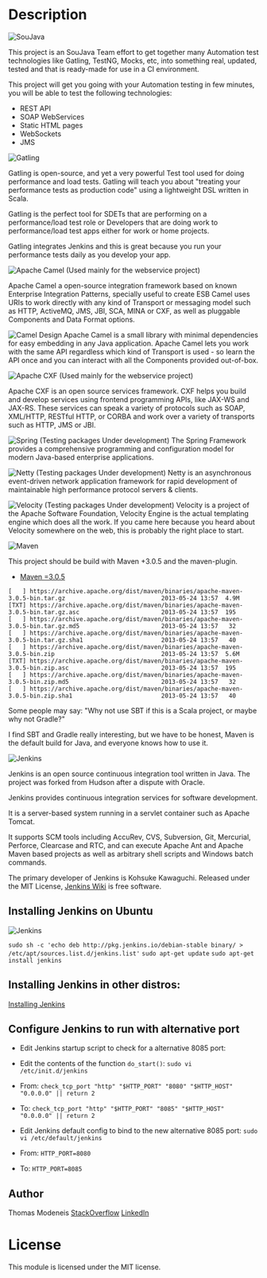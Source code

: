 Description
===========

![SouJava](https://soujavablog.files.wordpress.com/2011/01/logo-soujava-top.jpg)

This project is an SouJava Team effort to get together many Automation test technologies like Gatling, TestNG, Mocks, etc, into something real, updated, tested and that is ready-made for use in a CI environment.

This project will get you going with your Automation testing in few minutes, you will be able to test the following technologies:

 * REST API
 * SOAP WebServices
 * Static HTML pages
 * WebSockets
 * JMS 

![Gatling](https://soujavablog.files.wordpress.com/2015/05/gatling-logo.png)

Gatling is open-source, and yet a very powerful Test tool used for doing performance and load tests. Gatling will teach you about "treating your performance tests as production code" using a lightweight DSL written in Scala.

Gatling is the perfect tool for SDETs that are performing on a performance/load test role or Developers that are doing work to performance/load test apps either for work or home projects.

Gatling integrates Jenkins and this is great because you run your performance tests daily as you develop your app.


![Apache Camel](https://upload.wikimedia.org/wikipedia/commons/thumb/9/9c/Apache-camel-logo.png/150px-Apache-camel-logo.png)
(Used mainly for the webservice project)

Apache Camel a open-source integration framework based on known Enterprise Integration Patterns, specially useful to create ESB
Camel uses URIs to work directly with any kind of Transport or messaging model such as HTTP, 
ActiveMQ, JMS, JBI, SCA, MINA or CXF, as well as pluggable Components and Data Format options. 

![Camel Design](http://cdn.infoq.com/statics_s2_20160301-0105u7/resource/articles/eai-with-apache-camel/en/resources/fig2large.jpg)
Apache Camel is a small library with minimal dependencies for easy embedding in any Java application. 
Apache Camel lets you work with the same API regardless which kind of Transport is used - so learn the API once and you can interact with all the Components provided out-of-box.


![Apache CXF](https://bigdatanerd.files.wordpress.com/2012/03/box_cxf.jpg)
(Used mainly for the webservice project)

Apache CXF is an open source services framework. CXF helps you build and develop services using frontend programming APIs, like JAX-WS and JAX-RS. These services can speak a variety of protocols such as SOAP, XML/HTTP, RESTful HTTP, or CORBA and work over a variety of transports such as HTTP, JMS or JBI.


![Spring](https://thenewboston.com/photos/users/287/original/763608fe4b09e466e0398762d27396a8.png)
(Testing packages Under development)
The Spring Framework provides a comprehensive programming and configuration model for modern Java-based enterprise applications.


![Netty](http://normanmaurer.me/presentations/2013-wjax-netty/images/netty_logo.png)
(Testing packages Under development)
Netty is an asynchronous event-driven network application framework for rapid development of maintainable high performance protocol servers & clients.


![Velocity](https://velocity.apache.org/engine/1.4/images/logo.gif)
(Testing packages Under development)
Velocity is a project of the Apache Software Foundation, Velocity Engine is the actual templating engine which does all the work. 
If you came here because you heard about Velocity somewhere on the web, this is probably the right place to start.

![Maven](https://soujavablog.files.wordpress.com/2015/05/maven.png)

This project should be build with Maven +3.0.5 and the maven-plugin.
* [Maven =3.0.5](https://maven.apache.org/download.cgi)
```
[   ] https://archive.apache.org/dist/maven/binaries/apache-maven-3.0.5-bin.tar.gz                           2013-05-24 13:57  4.9M
[TXT] https://archive.apache.org/dist/maven/binaries/apache-maven-3.0.5-bin.tar.gz.asc                       2013-05-24 13:57  195
[   ] https://archive.apache.org/dist/maven/binaries/apache-maven-3.0.5-bin.tar.gz.md5                       2013-05-24 13:57   32
[   ] https://archive.apache.org/dist/maven/binaries/apache-maven-3.0.5-bin.tar.gz.sha1                      2013-05-24 13:57   40
[   ] https://archive.apache.org/dist/maven/binaries/apache-maven-3.0.5-bin.zip                              2013-05-24 13:57  5.6M
[TXT] https://archive.apache.org/dist/maven/binaries/apache-maven-3.0.5-bin.zip.asc                          2013-05-24 13:57  195
[   ] https://archive.apache.org/dist/maven/binaries/apache-maven-3.0.5-bin.zip.md5                          2013-05-24 13:57   32
[   ] https://archive.apache.org/dist/maven/binaries/apache-maven-3.0.5-bin.zip.sha1                         2013-05-24 13:57   40
```

Some people may say: "Why not use SBT if this is a Scala project, or maybe why not Gradle?"

I find SBT and Gradle really interesting, but we have to be honest, Maven is the default build for Java, and everyone knows how to use it.


![Jenkins](https://soujavablog.files.wordpress.com/2015/05/jenkinslogo.png)

Jenkins is an open source continuous integration tool written in Java. The project was forked from Hudson after a dispute with Oracle.

Jenkins provides continuous integration services for software development.

It is a server-based system running in a servlet container such as Apache Tomcat.

It supports SCM tools including AccuRev, CVS, Subversion, Git, Mercurial, Perforce, Clearcase and RTC,
and can execute Apache Ant and Apache Maven based projects as well as arbitrary shell scripts and Windows batch commands.

The primary developer of Jenkins is Kohsuke Kawaguchi. Released under the MIT License, [Jenkins Wiki](https://wiki.jenkins-ci.org/display/JENKINS/Home) is free software.

## Installing Jenkins on Ubuntu
![Jenkins](https://wiki.jenkins-ci.org/download/attachments/327683/JENKINS?version=1&modificationDate=1302750804000)

`sudo sh -c 'echo deb http://pkg.jenkins.io/debian-stable binary/ > /etc/apt/sources.list.d/jenkins.list'`
`sudo apt-get update`
`sudo apt-get install jenkins`

## Installing Jenkins in other distros:
[Installing Jenkins](https://wiki.jenkins-ci.org/display/JENKINS/Installing+Jenkins)

## Configure Jenkins to run with alternative port

* Edit Jenkins startup script to check for a alternative 8085 port:
* Edit the contents of the function `do_start()`:
`sudo vi /etc/init.d/jenkins`

* From:
`check_tcp_port "http" "$HTTP_PORT" "8080" "$HTTP_HOST" "0.0.0.0" || return 2`

* To: 
`check_tcp_port "http" "$HTTP_PORT" "8085" "$HTTP_HOST" "0.0.0.0" || return 2`

* Edit Jenkins default config to bind to the new alternative 8085 port:
`sudo vi /etc/default/jenkins`

* From: 
`HTTP_PORT=8080`

* To: 
`HTTP_PORT=8085`


## Author
Thomas Modeneis
[StackOverflow](https://careers.stackoverflow.com/thomasmodeneis)
[LinkedIn](https://uk.linkedin.com/in/thomasmodeneis)

License
=======

This module is licensed under the MIT license.

